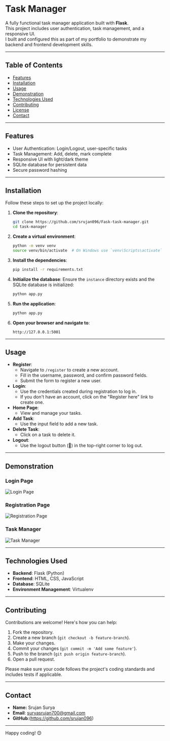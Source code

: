 # Task Manager

A fully functional task manager application built with **Flask**.  
This project includes user authentication, task management, and a responsive UI.  
I built and configured this as part of my portfolio to demonstrate my backend and frontend development skills.

---

## Table of Contents

- [Features](#features)
- [Installation](#installation)
- [Usage](#usage)
- [Demonstration](#demonstration)
- [Technologies Used](#technologies-used)
- [Contributing](#contributing)
- [License](#license)
- [Contact](#contact)

---

## Features

- User Authentication: Login/Logout, user-specific tasks
- Task Management: Add, delete, mark complete
- Responsive UI with light/dark theme
- SQLite database for persistent data
- Secure password hashing
---

## Installation

Follow these steps to set up the project locally:

1. **Clone the repository**:
    ```bash
    git clone https://github.com/srujan096/Fask-task-manager.git
    cd task-manager
    ```

2. **Create a virtual environment**:
    ```bash
    python -m venv venv
    source venv/bin/activate  # On Windows use `venv\Scripts\activate`
    ```

3. **Install the dependencies**:
    ```bash
    pip install -r requirements.txt
    ```

4. **Initialize the database**:
    Ensure the `instance` directory exists and the SQLite database is initialized:
    ```bash
    python app.py
    ```

5. **Run the application**:
    ```bash
    python app.py
    ```

6. **Open your browser and navigate to**:
    ```
    http://127.0.0.1:5001
    ```

---

## Usage

- **Register**:
  - Navigate to `/register` to create a new account.
  - Fill in the username, password, and confirm password fields.
  - Submit the form to register a new user.
- **Login**:
  - Use the credentials created during registration to log in.
  - If you don't have an account, click on the "Register here" link to create one.
- **Home Page**:
  - View and manage your tasks.
- **Add Task**:
  - Use the input field to add a new task.
- **Delete Task**:
  - Click on a task to delete it.
- **Logout**:
  - Use the logout button (👋) in the top-right corner to log out.

---

## Demonstration

### Login Page
![Login Page](https://github.com/user-attachments/assets/2b718a69-ecc3-4728-8eb5-65c01f6d50f9)

### Registration Page
![Registration Page](https://github.com/user-attachments/assets/c644ed71-49d2-40ca-a8c7-c64d15da0848)

### Task Manager
![Task Manager](https://github.com/user-attachments/assets/c640f797-023c-4c35-a79f-e3854c787b52)

---

## Technologies Used

- **Backend**: Flask (Python)
- **Frontend**: HTML, CSS, JavaScript
- **Database**: SQLite
- **Environment Management**: Virtualenv

---

## Contributing

Contributions are welcome! Here's how you can help:

1. Fork the repository.
2. Create a new branch (`git checkout -b feature-branch`).
3. Make your changes.
4. Commit your changes (`git commit -m 'Add some feature'`).
5. Push to the branch (`git push origin feature-branch`).
6. Open a pull request.

Please make sure your code follows the project's coding standards and includes tests if applicable.


---

## Contact
- **Name:** Srujan Surya  
- **Email**: suryasrujan700@gmail.com
- **GitHub**:(https://github.com/srujan096)

---

Happy coding! 😊
